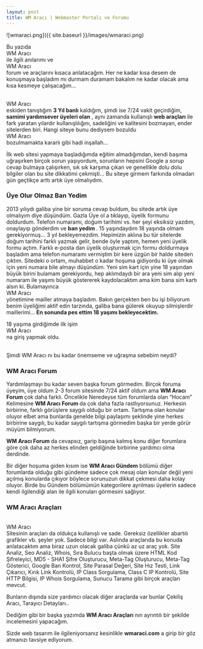 ```yaml
---
layout: post
title: WM Aracı | Webmaster Portalı ve Forumu
---
```

![wmaraci.png]({{ site.baseurl }}/images/wmaraci.png)

Bu yazıda <br>WM Aracı</br> ile ilgili anılarımı ve <br>WM Aracı</br> forum ve araçlarını kısaca anlatacağım. Her ne kadar kısa desem de konuşmaya başladım mı durmam duramam bakalım ne kadar olacak ama kısa kesmeye çalışacağım…

<br>WM Aracı</br> eskiden tanıştığım <b> 3 Yıl banlı</b> kaldığım, şimdi ise 7/24 vakit geçirdiğim, <b> samimi yardımsever üyeleri olan</b> , aynı zamanda kullanışlı <b>web araçları</b> ile fark yaratan yılardır kullanışlılığını, sadeliğini ve kalitesini bozmayan, ender sitelerden biri. Hangi siteye bunu dediysem bozuldu <br>WM Aracı</br> bozulmamakta kararlı gibi hadi inşallah...

İlk web sitesi yapmaya başladığımda eğitim almadığımdan, kendi başıma uğraşırken birçok sorun yaşıyordum, sorunların hepsini Google a sorup cevap bulmaya çalışırken, sık sık karşıma çıkan ve genellikle dolu dolu bilgiler olan bu site dikkatimi çekmişti…  Bu siteye girmem farkında olmadan gün geçtikçe arttı artık üye olmalıydım.


### Üye Olur Olmaz Ban Yedim

2013 yılıydı galiba yine bir soruma cevap buldum, bu sitede artık üye olmalıyım diye düşündüm. Gazla Üye ol a tıklayıp, üyelik formunu doldurdum. Telefon numaramı, doğum tarihimi vs. her şeyi eksiksiz yazdım, onaylayıp gönderdim ve <b>ban yedim </b>. 15 yaşındaydım 18 yaşında olmam gerekiyormuş… 3 yıl bekleyemezdim. Hepimizin aklına bu tür sitelerde doğum tarihini farklı yazmak gelir, bende öyle yaptım, hemen yeni üyelik formu açtım. Farklı e-posta dan üyelik oluşturmak için formu doldurmaya başladım ama telefon numaramı vermiştim bir kere üzgün bir halde siteden çıktım. Sitedeki o ortam,  muhabbet o kadar hoşuma gidiyordu ki üye olmak için yeni numara bile almayı düşündüm. Yeni sim kart için yine 18 yaşından büyük birini bulamam gerekiyordu, hep aklımdaydı bir ara yeni sim alıp yeni numaram ile yaşımı büyük göstererek kaydolacaktım ama kim bana sim kartı alsın ki. Bulamayınca <br>WM Aracı</br> yönetimine mailler atmaya başladım. Bakın gerçekten ben bu işi biliyorum benim üyeliğimi aktif edin tarzında, galiba bana gülerek okuyup silmişlerdir maillerimi… <b>En sonunda pes ettim 18 yaşımı bekleyecektim.</b>

18 yaşıma girdiğimde ilk işim <br>WM Aracı</br>  na giriş yapmak oldu. 

<br> Şimdi WM Aracı nı bu kadar önemseme ve uğraşma sebebim neydi? </br> 

### WM Aracı Forum

Yardımlaşmayı bu kadar seven başka forum görmedim. Birçok foruma üyeyim, üye oldum 2-3 forum sitesinde 7/24 aktif oldum ama <b> WM Aracı Forum </b> çok daha farklı. Öncelikle Neredeyse tüm forumlarda olan “Hocam” Kelimesine <b> WM Aracı Forum </b> da çok daha fazla rastlıyorsunuz. Herkesin birbirine, farklı görüşlere saygılı olduğu bir ortam. Tartışma olan konular oluyor elbet ama bunlarda genelde bilgi paylaşımı şeklinde yine herkes birbirine saygılı, bu kadar saygılı tartışma görmedim başka bir yerde görür müyüm bilmiyorum. 

<b> WM Aracı Forum </b> da cevapsız, garip başına kalmış konu diğer forumlara göre çok daha az herkes elinden geldiğinde birbirine yardımcı olma derdinde.

Bir diğer hoşuma giden kısım ise <b>WM Aracı Gündem</b> bölümü diğer forumlarda olduğu gibi gündeme sadece çok mesaj olan konular değil yeni açılmış konularda çıkıyor böylece sorunuzun dikkat çekmesi daha kolay oluyor. Birde bu Gündem bölümümün kategorilere ayrılması üyelerin sadece kendi ilgilendiği alan ile ilgili konuları görmesini sağlıyor.

### WM Aracı Araçları

<br>WM Aracı</br> Sitesinin araçları da oldukça kullanışlı ve sade. Gereksiz özellikler abartılı grafikler vb. şeyler yok. Sadece bilgi var. Aslında araçlarıda bu konuda anlatacaktım ama biraz uzun olacak galiba çünkü az uz araç yok. Site Analiz, Seo Analiz, Whois, Sıra Bulucu başta olmak üzere HTML Kod Şifreleyici, MD5 - SHA1 Şifre Oluşturucu, Meta-Tag Oluşturucu, Meta-Tag Gösterici, Google Ban Kontrol, Site Parasal Değeri, Site Hız Testi, Link Çıkarıcı, Kırık Link Kontrolü, IP Class Sorgulama, Class C IP Kontrolü, Site HTTP Bilgisi, IP Whois Sorgulama, Sunucu Tarama gibi birçok araçları mevcut.

Bunların dışında size yardımcı olacak diğer araçlarda var bunlar Çekiliş Aracı, Tarayıcı Detayları..


Dediğim gibi bir başka yazımda <b>WM Aracı Araçları</b> nın ayrıntılı bir şekilde incelemesini yapacağım.


Sizde web tasarım ile ilgileniyorsanız kesinlikle <b>wmaraci.com</b> a girip bir göz atmanızı tavsiye ediyorum.
